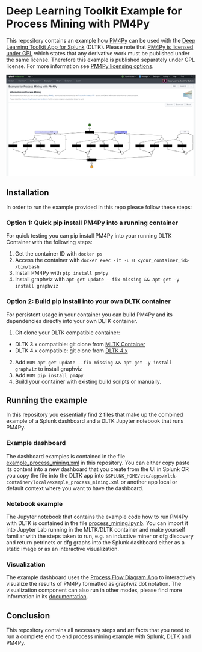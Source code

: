 # Deep Learning Toolkit Example for Process Mining with PM4Py
This repository contains an example how [PM4Py](https://pm4py.fit.fraunhofer.de/) can be used with the [Deep Learning Toolkit App for Splunk](https://splunkbase.splunk.com/app/4607/) (DLTK). Please note that [PM4Py is licensed under GPL](https://github.com/pm4py/pm4py-core/blob/release/LICENSE) which states that any derivative work must be published under the same license. Therefore this example is published separately under GPL license. For more information see [PM4Py licensing options](https://pm4py.fit.fraunhofer.de/solution-licensing).

![alt text](process_mining_dashboard.png "Example of the finished process mining dashboard")

## Installation

In order to run the example provided in this repo please follow these steps:

### Option 1: Quick pip install PM4Py into a running container
For quick testing you can pip install PM4Py into your running DLTK Container with the following steps:
1. Get the container ID with `docker ps`
2. Access the container with `docker exec -it -u 0 <your_container_id> /bin/bash`
3. Install PM4Py with `pip install pm4py`
4. Install graphviz with `apt-get update --fix-missing && apt-get -y install graphviz`

### Option 2: Build pip install into your own DLTK container
For persistent usage in your container you can build PM4Py and its dependencies directly into your own DLTK container.
1. Git clone your DLTK compatible container:
- DLTK 3.x compatible: git clone from [MLTK Container](https://github.com/splunk/splunk-mltk-container-docker) 
- DLTK 4.x compatible: git clone from [DLTK 4.x](https://github.com/splunk/deep-learning-toolkit)
2. Add `RUN apt-get update --fix-missing && apt-get -y install graphviz` to install graphviz
3. Add `RUN pip install pm4py`
4. Build your container with existing build scripts or manually.

## Running the example

In this repository you essentially find 2 files that make up the combined example of a Splunk dashboard and a DLTK Jupyter notebook that runs PM4Py.

### Example dashboard

The dashboard examples is contained in the file [example_process_mining.xml](example_process_mining.xml) in this repository. You can either copy paste its content into a new dashboard that you create from the UI in Splunk OR you copy the file into the DLTK app into `$SPLUNK_HOME/etc/apps/mltk-container/local/example_process_mining.xml` or another app local or default context where you want to have the dashboard.

### Notebook example

The Jupyter notebook that contains the example code how to run PM4Py with DLTK is contained in the file [process_mining.ipynb](process_mining.ipynb). You can import it into Jupyter Lab running in the MLTK/DLTK container and make yourself familiar with the steps taken to run, e.g. an inductive miner or dfg discovery and return petrinets or dfg graphs into the Splunk dashboard either as a static image or as an interactive visualization.

### Visualization

The example dashboard uses the [Process Flow Diagram App](https://github.com/splunk/process_flow_diagram_app) to interactively visualize the results of PM4Py formatted as graphviz dot notation. The visualization component can also run in other modes, please find more information in its [documentation](https://github.com/splunk/process_flow_diagram_app/blob/master/README.md).

## Conclusion

This repository contains all necessary steps and artifacts that you need to run a complete end to end process mining example with Splunk, DLTK and PM4Py.

